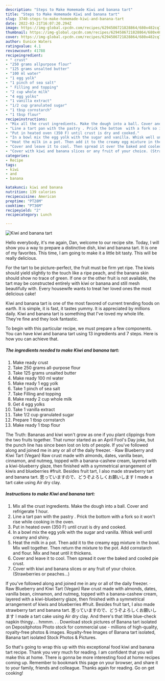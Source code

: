 ```yaml
---
description: "Steps to Make Homemade Kiwi and banana tart"
title: "Steps to Make Homemade Kiwi and banana tart"
slug: 3740-steps-to-make-homemade-kiwi-and-banana-tart
date: 2022-03-21T16:07:20.294Z
image: https://img-global.cpcdn.com/recipes/6294586721828864/680x482cq70/kiwi-and-banana-tart-recipe-main-photo.jpg
thumbnail: https://img-global.cpcdn.com/recipes/6294586721828864/680x482cq70/kiwi-and-banana-tart-recipe-main-photo.jpg
cover: https://img-global.cpcdn.com/recipes/6294586721828864/680x482cq70/kiwi-and-banana-tart-recipe-main-photo.jpg
author: Eunice Waters
ratingvalue: 4.1
reviewcount: 41788
recipeingredient:
- " crust"
- "250 grams allpurpose flour"
- "125 grams unsalted butter"
- "100 ml water"
- "1 egg yolk"
- "1 pinch of sea salt"
- " Filling and topping"
- "2 cup whole milk"
- "4 egg yolks"
- "1 vanilla extract"
- "1/2 cup granulated sugar"
- "1 tbsp cornstarch"
- "1 tbsp flour"
recipeinstructions:
- "Mix all the crust ingredients. Make the dough into a ball. Cover and refrigerate 1 hour."
- "Line a tart pan with the pastry . Prick the bottom  with a fork so it won&#39;t rise while cooking in the oven."
- "Put in heated oven (350 F) until crust is dry and cooked."
- "In a bowl mix the egg yolk with the sugar and vanilla. Whisk well until creamy and shiny."
- "Heat the milk in a pot. Then add it to the creamy egg mixture in the bowl. Mix well together. Then return the mixture to the pot. Add  cornstarch and flour. Mix and heat until it thickens."
- "Cover and leave it to cool. Then spread it over the baked and cooled pie crust."
- "Cover with kiwi and banana slices or any fruit of your choice. (Strawberries or peaches...)"
categories:
- Recipe
tags:
- kiwi
- and
- banana

katakunci: kiwi and banana 
nutrition: 139 calories
recipecuisine: American
preptime: "PT28M"
cooktime: "PT36M"
recipeyield: "2"
recipecategory: Lunch

---
```



![Kiwi and banana tart](https://img-global.cpcdn.com/recipes/6294586721828864/680x482cq70/kiwi-and-banana-tart-recipe-main-photo.jpg)

Hello everybody, it's me again, Dan, welcome to our recipe site. Today, I will show you a way to prepare a distinctive dish, kiwi and banana tart. It is one of my favorites. This time, I am going to make it a little bit tasty. This will be really delicious.

For the tart to be picture-perfect, the fruit must be firm yet ripe. The kiwis should yield slightly to the touch like a ripe peach, and the banana skin should show no trace of green. If one or the other fruit is not available, the tart may be constructed entirely with kiwi or banana and still mesh beautifully with. Every housewife wants to treat her loved ones the most delicious cake!

Kiwi and banana tart is one of the most favored of current trending foods on earth. It is simple, it is fast, it tastes yummy. It is appreciated by millions daily. Kiwi and banana tart is something that I've loved my whole life. They're fine and they look fantastic.


To begin with this particular recipe, we must prepare a few components. You can have kiwi and banana tart using 13 ingredients and 7 steps. Here is how you can achieve that.

<!--inarticleads1-->

##### The ingredients needed to make Kiwi and banana tart:

1. Make ready  crust
1. Take 250 grams all-purpose flour
1. Take 125 grams unsalted butter
1. Make ready 100 ml water
1. Make ready 1 egg yolk
1. Take 1 pinch of sea salt
1. Take  Filling and topping
1. Make ready 2 cup whole milk
1. Get 4 egg yolks
1. Take 1 vanilla extract
1. Take 1/2 cup granulated sugar
1. Prepare 1 tbsp cornstarch
1. Make ready 1 tbsp flour


The Truth: Bananas and kiwi won&#39;t grow as one if you plant clippings from the two fruits together. That rumor started as an April Fool&#39;s Day joke, but the punch line has since been lost on lots of people. If you&#39;ve followed along and joined me in any or all of the daily freezer. · Raw Blueberry and Kiwi Tart (Vegan) Raw crust made with almonds, dates, vanilla bean, cinnamon, and nutmeg, topped with a banana-cashew cream, layered with a kiwi-blueberry glaze, then finished with a symmetrical arrangement of kiwis and blueberries #fruit. Besides fruit tart, I also made strawberry tart and banana tart. 思っていますので、どうぞよろしくお願いします I made a tart cake using Air dry clay. 

<!--inarticleads2-->

##### Instructions to make Kiwi and banana tart:

1. Mix all the crust ingredients. Make the dough into a ball. Cover and refrigerate 1 hour.
1. Line a tart pan with the pastry . Prick the bottom  with a fork so it won&#39;t rise while cooking in the oven.
1. Put in heated oven (350 F) until crust is dry and cooked.
1. In a bowl mix the egg yolk with the sugar and vanilla. Whisk well until creamy and shiny.
1. Heat the milk in a pot. Then add it to the creamy egg mixture in the bowl. Mix well together. Then return the mixture to the pot. Add  cornstarch and flour. Mix and heat until it thickens.
1. Cover and leave it to cool. Then spread it over the baked and cooled pie crust.
1. Cover with kiwi and banana slices or any fruit of your choice. (Strawberries or peaches...)


If you&#39;ve followed along and joined me in any or all of the daily freezer. · Raw Blueberry and Kiwi Tart (Vegan) Raw crust made with almonds, dates, vanilla bean, cinnamon, and nutmeg, topped with a banana-cashew cream, layered with a kiwi-blueberry glaze, then finished with a symmetrical arrangement of kiwis and blueberries #fruit. Besides fruit tart, I also made strawberry tart and banana tart. 思っていますので、どうぞよろしくお願いします I made a tart cake using Air dry clay. And there&#39;s that little blue-check napkin thingy.. . hmmm. . . Download stock pictures of Banana tart isolated on Depositphotos Photo stock for commercial use - millions of high-quality, royalty-free photos &amp; images. Royalty-free Images of Banana tart isolated, Banana tart isolated Stock Photos &amp; Pictures. 

So that's going to wrap this up with this exceptional food kiwi and banana tart recipe. Thank you very much for reading. I am confident that you will make this at home. There is gonna be more interesting food at home recipes coming up. Remember to bookmark this page on your browser, and share it to your family, friends and colleague. Thanks again for reading. Go on get cooking!
